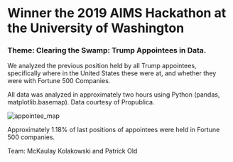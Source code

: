 # Winner the 2019 AIMS Hackathon at the University of Washington

### Theme: Clearing the Swamp: Trump Appointees in Data.

We analyzed the previous position held by all Trump appointees, specifically where in the United States these were at, and whether they were with Fortune 500 Companies.

All data was analyzed in approximately two hours using Python (pandas, matplotlib.basemap). Data courtesy of Propublica.

![appointee_map](https://user-images.githubusercontent.com/32338006/57577527-d9ec4080-742d-11e9-95cc-d9dfa06e9835.png)

Approximately 1.18% of last positions of appointees were held in Fortune 500 companies.

Team: McKaulay Kolakowski and Patrick Old
